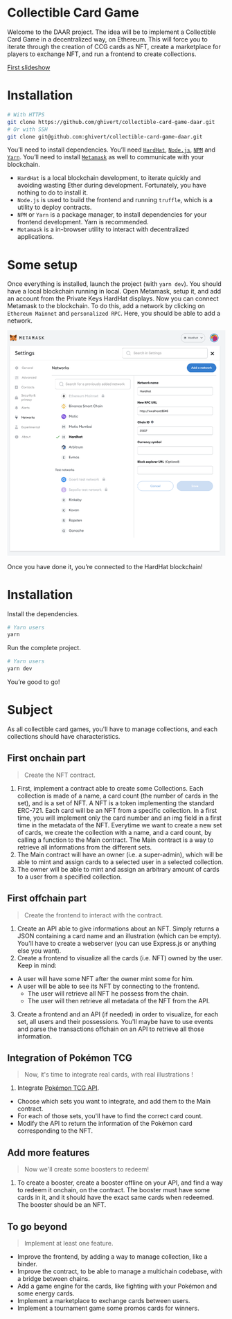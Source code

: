 #
# Collectible Card Game

Welcome to the DAAR project. The idea will be to implement a Collectible Card Game
in a decentralized way, on Ethereum. This will force you to iterate through the creation
of CCG cards as NFT, create a marketplace for players to exchange NFT, and run a frontend to create collections.

[First slideshow](https://www.figma.com/file/MbBKLKATrPIRNDPfY23uwW/Blockchain-%26-Smart-Contracts?type=design&node-id=0%3A1&mode=design&t=FvBuqccvh9fpfW1o-1)

# Installation

```bash
# With HTTPS
git clone https://github.com/ghivert/collectible-card-game-daar.git
# Or with SSH
git clone git@github.com:ghivert/collectible-card-game-daar.git
```

You’ll need to install dependencies. You’ll need [`HardHat`](https://hardhat.org/), [`Node.js`](https://nodejs.org/en/), [`NPM`](https://www.npmjs.com/) and [`Yarn`](https://yarnpkg.com/). You’ll need to install [`Metamask`](https://metamask.io/) as well to communicate with your blockchain.

- `HardHat` is a local blockchain development, to iterate quickly and avoiding wasting Ether during development. Fortunately, you have nothing to do to install it.
- `Node.js` is used to build the frontend and running `truffle`, which is a utility to deploy contracts.
- `NPM` or `Yarn` is a package manager, to install dependencies for your frontend development. Yarn is recommended.
- `Metamask` is a in-browser utility to interact with decentralized applications.

# Some setup

Once everything is installed, launch the project (with `yarn dev`). You should have a local blockchain running in local. Open Metamask, setup it, and add an account from the Private Keys HardHat displays.
Now you can connect Metamask to the blockchain. To do this, add a network by clicking on `Ethereum Mainnet` and `personalized RPC`. Here, you should be able to add a network.

![Ganache Config](public/ganache-config.png)

Once you have done it, you’re connected to the HardHat blockchain!

# Installation

Install the dependencies.

```bash
# Yarn users
yarn
```

Run the complete project.

```bash
# Yarn users
yarn dev
```

You’re good to go!

# Subject

As all collectible card games, you'll have to manage collections, and each collections should have characteristics.

## First onchain part

> Create the NFT contract.

1. First, implement a contract able to create some Collections. Each collection is made of a name, a card count (the number of cards in the set), and is a set of NFT. A NFT is a token implementing the standard ERC-721. Each card will be an NFT from a specific collection. In a first time, you will implement only the card number and an img field in a first time in the metadata of the NFT.
Everytime we want to create a new set of cards, we create the collection with a name, and a card count, by calling a function to the Main contract. The Main contract is a way to retrieve all informations from the different sets.
2. The Main contract will have an owner (i.e. a super-admin), which will be able to mint and assign cards to a selected user in a selected collection.
3. The owner will be able to mint and assign an arbitrary amount of cards to a user from a specified collection.

## First offchain part

> Create the frontend to interact with the contract.

1. Create an API able to give informations about an NFT. Simply returns a JSON containing a card name and an illustration (which can be empty). You'll have to create a webserver (you can use Express.js or anything else you want).
2. Create a frontend to visualize all the cards (i.e. NFT) owned by the user. Keep in mind:
  - A user will have some NFT after the owner mint some for him.
  - A user will be able to see its NFT by connecting to the frontend.
    - The user will retrieve all NFT he possess from the chain.
    - The user will then retrieve all metadata of the NFT from the API.
3. Create a frontend and an API (if needed) in order to visualize, for each set, all users and their possessions. You'll maybe have to use events and parse the transactions offchain on an API to retrieve all those information.

## Integration of Pokémon TCG

> Now, it's time to integrate real cards, with real illustrations !

1. Integrate [Pokémon TCG API](https://pokemontcg.io/).
  - Choose which sets you want to integrate, and add them to the Main contract.
  - For each of those sets, you'll have to find the correct card count.
  - Modify the API to return the information of the Pokémon card corresponding to the NFT.

## Add more features

> Now we'll create some boosters to redeem!

1. To create a booster, create a booster offline on your API, and find a way to redeem it onchain, on the contract. The booster must have some cards in it, and it should have the exact same cards when redeemed. The booster should be an NFT.

## To go beyond

> Implement at least one feature.

- Improve the frontend, by adding a way to manage collection, like a binder.
- Improve the contract, to be able to manage a multichain codebase, with a bridge between chains.
- Add a game engine for the cards, like fighting with your Pokémon and some energy cards.
- Implement a marketplace to exchange cards between users.
- Implement a tournament game some promos cards for winners.
